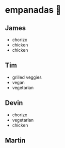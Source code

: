 # empanadas 🥟

## James
* chorizo 
* chicken
* chicken

## Tim
* grilled veggies
* vegan
* vegetarian

## Devin
* chorizo
* vegetarian
* chicken

## Martin
